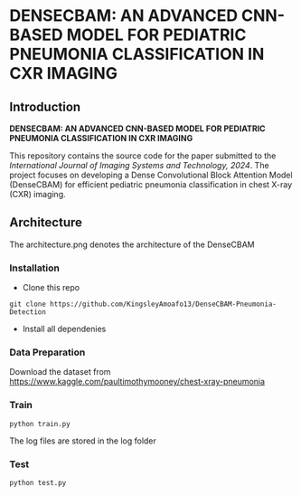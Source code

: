# DENSECBAM: AN ADVANCED CNN-BASED MODEL FOR PEDIATRIC PNEUMONIA CLASSIFICATION IN CXR IMAGING


Introduction
------------

**DENSECBAM: AN ADVANCED CNN-BASED MODEL FOR PEDIATRIC PNEUMONIA CLASSIFICATION IN CXR IMAGING**

This repository contains the source code for the paper submitted to the *International Journal of Imaging Systems and Technology, 2024*. The project focuses on developing a Dense Convolutional Block Attention Model (DenseCBAM) for efficient pediatric pneumonia classification in chest X-ray (CXR) imaging.

Architecture
------------
The architecture.png denotes the architecture of the DenseCBAM

### Installation

* Clone this repo

```
git clone https://github.com/KingsleyAmoafo13/DenseCBAM-Pneumonia-Detection
```
* Install all dependenies

### Data Preparation

Download the dataset from https://www.kaggle.com/paultimothymooney/chest-xray-pneumonia



### Train

```
python train.py
```

The log files are stored in the log folder

### Test

```
python test.py
```
